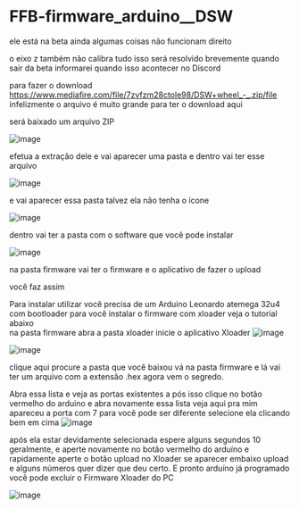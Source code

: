 # FFB-firmware_arduino__DSW
ele está na beta ainda algumas coisas não funcionam direito


 o eixo z também não calibra
tudo isso será resolvido brevemente quando sair da beta informarei quando isso acontecer no Discord


para fazer o download
https://www.mediafire.com/file/7zvfzm28ctole98/DSW+wheel_-_.zip/file
infelizmente o arquivo é muito grande para ter o download aqui

será baixado um arquivo ZIP

![image](https://github.com/Valdemir-DSW/FFB-firmware_arduino__DSW/assets/134114016/dc2fb559-0436-4501-b750-f3151a6a6adb)

efetua a extração dele e vai aparecer uma pasta
e dentro vai ter esse arquivo

![image](https://github.com/Valdemir-DSW/FFB-firmware_arduino__DSW/assets/134114016/ffbeaea7-c58b-4c7a-a51d-b006a982e1b5)

e vai aparecer essa pasta talvez ela não tenha o ícone

![image](https://github.com/Valdemir-DSW/FFB-firmware_arduino__DSW/assets/134114016/782f91cd-02c1-4354-b1b7-77ab46e9cf4c)

dentro vai ter a pasta com o software que você pode instalar

![image](https://github.com/Valdemir-DSW/FFB-firmware_arduino__DSW/assets/134114016/927c9616-b140-4381-90b3-b3b6c806ef45)

na pasta firmware vai ter o firmware e o aplicativo de fazer o upload 

você faz assim

Para instalar utilizar você precisa de um Arduino Leonardo atemega 32u4 
com bootloader para você instalar o firmware com xloader veja o tutorial abaixo  
na pasta firmware abra a pasta xloader inicie o aplicativo Xloader
![image](https://github.com/Valdemir-DSW/FFB-firmware_arduino__DSW/assets/134114016/f1e37641-8fd7-4925-981a-3164aa714bad)


![image](https://github.com/Valdemir-DSW/FFB-firmware_arduino__DSW/assets/134114016/85f7d4ce-e6ba-45c1-9dea-78ac810c7941)


 
 clique aqui procure a pasta que você baixou vá na pasta firmware e lá vai ter um arquivo com a extensão .hex
agora vem o segredo.

Abra essa lista e veja as portas existentes 
 a pós isso clique no botão vermelho do arduino e abra novamente essa lista veja aqui pra mim apareceu a porta com 7 para você pode ser diferente selecione ela clicando bem em cima 
  ![image](https://github.com/Valdemir-DSW/FFB-firmware_arduino__DSW/assets/134114016/0818fbbf-c9c0-471d-aee5-48115b145f22)


após ela estar devidamente selecionada espere alguns segundos 10 geralmente, e aperte novamente no botão vermelho do arduíno e rapidamente aperte o botão upload no Xloader 
se aparecer embaixo upload e alguns números quer dizer que deu certo. E pronto arduíno já programado você pode excluir o Firmware Xloader do PC

![image](https://github.com/Valdemir-DSW/FFB-firmware_arduino__DSW/assets/134114016/172ec137-ec48-4e83-a603-e20406a46a6f)



